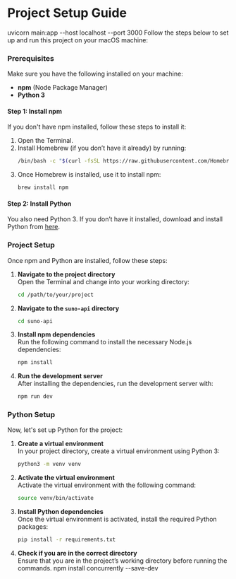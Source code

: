 
# Project Setup Guide
uvicorn main:app --host localhost --port 3000
Follow the steps below to set up and run this project on your macOS machine:

### Prerequisites

Make sure you have the following installed on your machine:
- **npm** (Node Package Manager)
- **Python 3**

#### Step 1: Install npm

If you don't have npm installed, follow these steps to install it:
1. Open the Terminal.
2. Install Homebrew (if you don’t have it already) by running:
   ```bash
   /bin/bash -c "$(curl -fsSL https://raw.githubusercontent.com/Homebrew/install/HEAD/install.sh)"
   ```
3. Once Homebrew is installed, use it to install npm:
   ```bash
   brew install npm
   ```

#### Step 2: Install Python

You also need Python 3. If you don’t have it installed, download and install Python from [here](https://www.python.org/downloads/).

### Project Setup

Once npm and Python are installed, follow these steps:

1. **Navigate to the project directory**  
   Open the Terminal and change into your working directory:
   ```bash
   cd /path/to/your/project
   ```

2. **Navigate to the `suno-api` directory**  
   ```bash
   cd suno-api
   ```

3. **Install npm dependencies**  
   Run the following command to install the necessary Node.js dependencies:
   ```bash
   npm install
   ```

4. **Run the development server**  
   After installing the dependencies, run the development server with:
   ```bash
   npm run dev
   ```

### Python Setup

Now, let's set up Python for the project:

1. **Create a virtual environment**  
   In your project directory, create a virtual environment using Python 3:
   ```bash
   python3 -m venv venv
   ```

2. **Activate the virtual environment**  
   Activate the virtual environment with the following command:
   ```bash
   source venv/bin/activate
   ```

3. **Install Python dependencies**  
   Once the virtual environment is activated, install the required Python packages:
   ```bash
   pip install -r requirements.txt
   ```

4. **Check if you are in the correct directory**  
   Ensure that you are in the project’s working directory before running the commands.
npm install concurrently --save-dev
